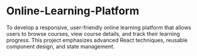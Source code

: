# Online-Learning-Platform
To develop a responsive, user-friendly online learning platform that allows users to browse courses, view course details, and track their learning progress. This project emphasizes advanced React techniques, reusable component design, and state management.
